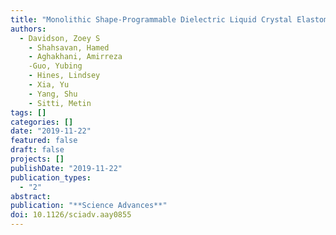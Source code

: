```yaml
---
title: "Monolithic Shape-Programmable Dielectric Liquid Crystal Elastomer Actuators"
authors:
  - Davidson, Zoey S
    - Shahsavan, Hamed
    - Aghakhani, Amirreza
    -Guo, Yubing
    - Hines, Lindsey
    - Xia, Yu
    - Yang, Shu
    - Sitti, Metin
tags: []
categories: []
date: "2019-11-22"
featured: false
draft: false
projects: []
publishDate: "2019-11-22"
publication_types:
  - "2"
abstract:
publication: "**Science Advances**"
doi: 10.1126/sciadv.aay0855
---
```

